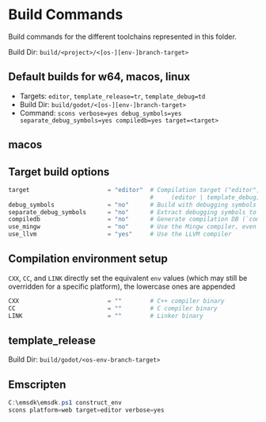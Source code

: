 # Build Commands

Build commands for the different toolchains represented in this folder.

Build Dir: `build/<project>/<[os-][env-]branch-target>`

## Default builds for w64, macos, linux

- Targets: `editor`, `template_release=tr`, `template_debug=td`
- Build Dir: `build/godot/<[os-][env-]branch-target>`
- Command: `scons verbose=yes debug_symbols=yes separate_debug_symbols=yes compiledb=yes target=<target>`

## macos

## Target build options

```python
target                      = "editor"  # Compilation target ("editor", "template_release", "template_debug")
                                        #     (editor | template_debug) enables debug_features
debug_symbols               = "no"      # Build with debugging symbols
separate_debug_symbols      = "no"      # Extract debugging symbols to a separate file
compiledb                   = "no"      # Generate compilation DB (`compile_commands.json`) for external tools
use_mingw                   = "no"      # Use the Mingw compiler, even if MSVC is installed
use_llvm                    = "yes"     # Use the LLVM compiler
```

## Compilation environment setup

`CXX`, `CC`, and `LINK` directly set the equivalent `env` values (which may still
be overridden for a specific platform), the lowercase ones are appended

```python
CXX                         = ""        # C++ compiler binary
CC                          = ""        # C compiler binary
LINK                        = ""        # Linker binary
```

## template_release

Build Dir: `build/godot/<os-env-branch-target>`

## Emscripten

```powershell
C:\emsdk\emsdk.ps1 construct_env
scons platform=web target=editor verbose=yes
```
